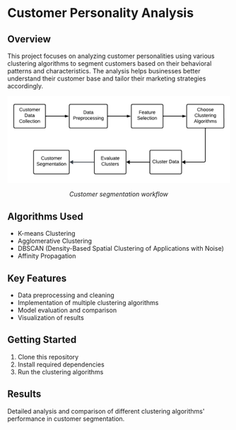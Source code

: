 # Customer Personality Analysis

## Overview

This project focuses on analyzing customer personalities using various clustering algorithms to segment customers based on their behavioral patterns and characteristics. The analysis helps businesses better understand their customer base and tailor their marketing strategies accordingly.

![Customer Segmentation Process](process.png)

<p align="center"><em>Customer segmentation workflow</em></p>

## Algorithms Used

- K-means Clustering
- Agglomerative Clustering
- DBSCAN (Density-Based Spatial Clustering of Applications with Noise)
- Affinity Propagation

## Key Features

- Data preprocessing and cleaning
- Implementation of multiple clustering algorithms
- Model evaluation and comparison
- Visualization of results

## Getting Started

1. Clone this repository
2. Install required dependencies
3. Run the clustering algorithms

## Results

Detailed analysis and comparison of different clustering algorithms' performance in customer segmentation.
